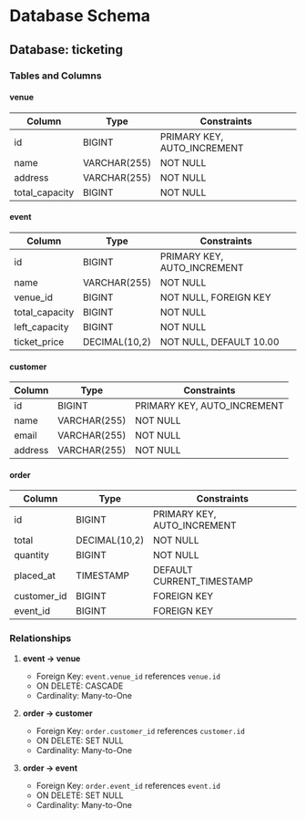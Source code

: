 # Database Schema

## Database: ticketing

### Tables and Columns

#### venue
| Column         | Type         | Constraints                |
|---------------|--------------|---------------------------|
| id            | BIGINT       | PRIMARY KEY, AUTO_INCREMENT|
| name          | VARCHAR(255) | NOT NULL                  |
| address       | VARCHAR(255) | NOT NULL                  |
| total_capacity| BIGINT       | NOT NULL                  |

#### event
| Column         | Type         | Constraints                |
|---------------|--------------|---------------------------|
| id            | BIGINT       | PRIMARY KEY, AUTO_INCREMENT|
| name          | VARCHAR(255) | NOT NULL                  |
| venue_id      | BIGINT       | NOT NULL, FOREIGN KEY     |
| total_capacity| BIGINT       | NOT NULL                  |
| left_capacity | BIGINT       | NOT NULL                  |
| ticket_price  | DECIMAL(10,2)| NOT NULL, DEFAULT 10.00   |

#### customer
| Column  | Type         | Constraints                |
|---------|-------------|---------------------------|
| id      | BIGINT      | PRIMARY KEY, AUTO_INCREMENT|
| name    | VARCHAR(255)| NOT NULL                  |
| email   | VARCHAR(255)| NOT NULL                  |
| address | VARCHAR(255)| NOT NULL                  |

#### order
| Column     | Type         | Constraints                |
|-----------|--------------|---------------------------|
| id        | BIGINT       | PRIMARY KEY, AUTO_INCREMENT|
| total     | DECIMAL(10,2)| NOT NULL                  |
| quantity  | BIGINT       | NOT NULL                  |
| placed_at | TIMESTAMP    | DEFAULT CURRENT_TIMESTAMP |
| customer_id| BIGINT      | FOREIGN KEY              |
| event_id  | BIGINT       | FOREIGN KEY              |

### Relationships

1. **event -> venue**
   - Foreign Key: `event.venue_id` references `venue.id`
   - ON DELETE: CASCADE
   - Cardinality: Many-to-One

2. **order -> customer**
   - Foreign Key: `order.customer_id` references `customer.id`
   - ON DELETE: SET NULL
   - Cardinality: Many-to-One

3. **order -> event**
   - Foreign Key: `order.event_id` references `event.id`
   - ON DELETE: SET NULL
   - Cardinality: Many-to-One